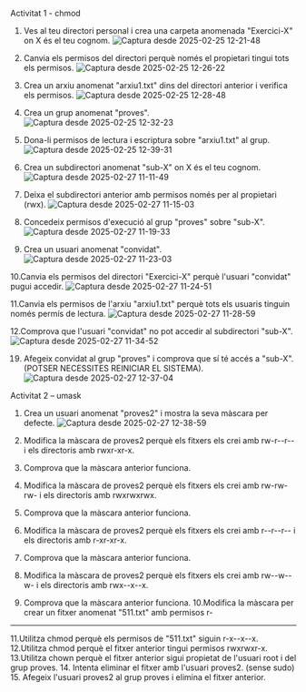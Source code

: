 Activitat 1 - chmod

1. Ves al teu directori personal i crea una carpeta anomenada "Exercici-X" on
X és el teu cognom.
![Captura desde 2025-02-25 12-21-48](https://github.com/user-attachments/assets/f3b0d4ca-86da-4ec9-8188-c01608db5568)

3. Canvia els permisos del directori perquè només el propietari tingui tots els
permisos.
![Captura desde 2025-02-25 12-26-22](https://github.com/user-attachments/assets/0b2849d2-c111-4151-ad23-4d1645978226)

5. Crea un arxiu anomenat "arxiu1.txt" dins del directori anterior i verifica els
permisos.
![Captura desde 2025-02-25 12-28-48](https://github.com/user-attachments/assets/d0109520-d4b3-498d-b413-a42c309aa39f)

7. Crea un grup anomenat "proves".
![Captura desde 2025-02-25 12-32-23](https://github.com/user-attachments/assets/0042d44d-0b80-442f-aebc-14cf0c1d96e8)
   
9. Dona-li permisos de lectura i escriptura sobre "arxiu1.txt" al grup.
![Captura desde 2025-02-25 12-39-31](https://github.com/user-attachments/assets/db823bc7-1168-4fed-951b-2346f8481b5c)

11. Crea un subdirectori anomenat "sub-X" on X és el teu cognom.
![Captura desde 2025-02-27 11-11-49](https://github.com/user-attachments/assets/a78c5882-1791-4c27-af0b-3e5222ffb680)

13. Deixa el subdirectori anterior amb permisos només per al propietari (rwx).
![Captura desde 2025-02-27 11-15-03](https://github.com/user-attachments/assets/2c59669e-f297-40d4-bde2-de16ca306d05)

15. Concedeix permisos d'execució al grup "proves" sobre "sub-X".
![Captura desde 2025-02-27 11-19-33](https://github.com/user-attachments/assets/13d4a91b-6c24-486e-aaa9-369cade2781d)

17. Crea un usuari anomenat "convidat".
![Captura desde 2025-02-27 11-23-03](https://github.com/user-attachments/assets/804bc8e2-85f5-47e8-b390-3f451d18053f)

10.Canvia els permisos del directori "Exercici-X" perquè l'usuari "convidat"
pugui accedir.
![Captura desde 2025-02-27 11-24-51](https://github.com/user-attachments/assets/5f869de2-afa6-49e6-b98f-06612c92b180)

11.Canvia els permisos de l'arxiu "arxiu1.txt" perquè tots els usuaris tinguin
només permís de lectura.
![Captura desde 2025-02-27 11-28-59](https://github.com/user-attachments/assets/e2ca6a73-fd37-4a94-b397-da0515bbd6b4)


12.Comprova que l'usuari "convidat" no pot accedir al subdirectori "sub-X".
![Captura desde 2025-02-27 11-34-52](https://github.com/user-attachments/assets/47e4bd5e-da3a-40a0-ae31-030656cd6a06)

19. Afegeix convidat al grup "proves" i comprova que sí té accés a "sub-X".
(POTSER NECESSITES REINICIAR EL SISTEMA).
![Captura desde 2025-02-27 12-37-04](https://github.com/user-attachments/assets/8963b652-18a6-47eb-aece-a34bc681656f)



Activitat 2 – umask

1. Crea un usuari anomenat "proves2" i mostra la seva màscara per defecte.
![Captura desde 2025-02-27 12-38-59](https://github.com/user-attachments/assets/d61c343e-2ffc-4006-9ffe-c8137c7ffddf)

3. Modifica la màscara de proves2 perquè els fitxers els crei amb rw-r--r-- i els
directoris amb rwxr-xr-x.
4. Comprova que la màscara anterior funciona.
5. Modifica la màscara de proves2 perquè els fitxers els crei amb rw-rw-rw- i
els directoris amb rwxrwxrwx.
6. Comprova que la màscara anterior funciona.
7. Modifica la màscara de proves2 perquè els fitxers els crei amb r--r--r-- i els
directoris amb r-xr-xr-x.
8. Comprova que la màscara anterior funciona.
9. Modifica la màscara de proves2 perquè els fitxers els crei amb rw--w--w- i
els directoris amb rwx--x--x.
10. Comprova que la màscara anterior funciona.
10.Modifica la màscara per crear un fitxer anomenat "511.txt" amb permisos r-
-------
11.Utilitza chmod perquè els permisos de "511.txt" siguin r-x--x--x.
12.Utilitza chmod perquè el fitxer anterior tingui permisos rwxrwxr-x.
13.Utilitza chown perquè el fitxer anterior sigui propietat de l'usuari root i del
grup proves.
14. Intenta eliminar el fitxer amb l'usuari proves2. (sense sudo)
15. Afegeix l'usuari proves2 al grup proves i elimina el fitxer anterior.
